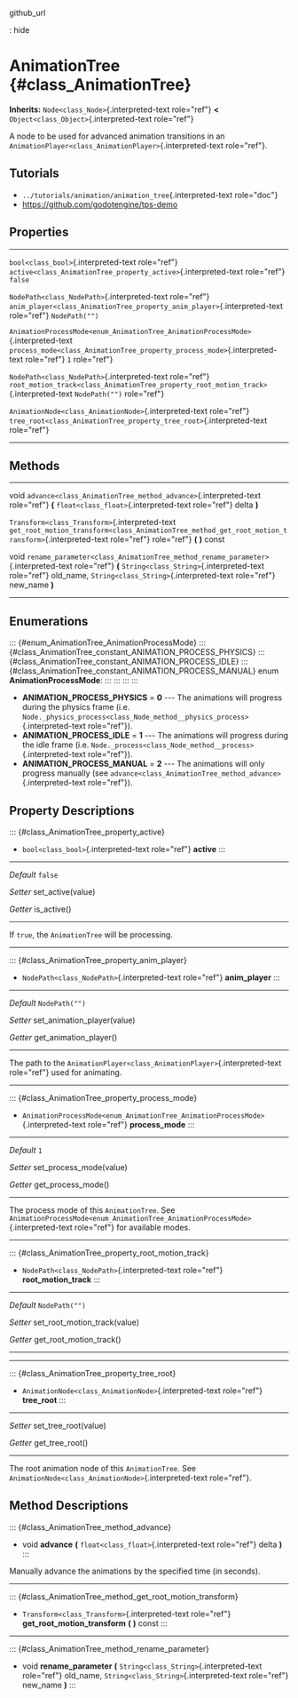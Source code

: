 github\_url

:   hide

AnimationTree {#class_AnimationTree}
=============

**Inherits:** `Node<class_Node>`{.interpreted-text role="ref"} **\<**
`Object<class_Object>`{.interpreted-text role="ref"}

A node to be used for advanced animation transitions in an
`AnimationPlayer<class_AnimationPlayer>`{.interpreted-text role="ref"}.

Tutorials
---------

-   `../tutorials/animation/animation_tree`{.interpreted-text
    role="doc"}
-   <https://github.com/godotengine/tps-demo>

Properties
----------

  ----------------------------------------------------------------------------------- --------------------------------------------------------------------------------------- ----------------
  `bool<class_bool>`{.interpreted-text role="ref"}                                    `active<class_AnimationTree_property_active>`{.interpreted-text role="ref"}             `false`

  `NodePath<class_NodePath>`{.interpreted-text role="ref"}                            `anim_player<class_AnimationTree_property_anim_player>`{.interpreted-text role="ref"}   `NodePath("")`

  `AnimationProcessMode<enum_AnimationTree_AnimationProcessMode>`{.interpreted-text   `process_mode<class_AnimationTree_property_process_mode>`{.interpreted-text role="ref"} `1`
  role="ref"}                                                                                                                                                                 

  `NodePath<class_NodePath>`{.interpreted-text role="ref"}                            `root_motion_track<class_AnimationTree_property_root_motion_track>`{.interpreted-text   `NodePath("")`
                                                                                      role="ref"}                                                                             

  `AnimationNode<class_AnimationNode>`{.interpreted-text role="ref"}                  `tree_root<class_AnimationTree_property_tree_root>`{.interpreted-text role="ref"}       
  ----------------------------------------------------------------------------------- --------------------------------------------------------------------------------------- ----------------

Methods
-------

  ------------------------------------------------ -----------------------------------------------------------------------------------------------------
  void                                             `advance<class_AnimationTree_method_advance>`{.interpreted-text role="ref"} **(**
                                                   `float<class_float>`{.interpreted-text role="ref"} delta **)**

  `Transform<class_Transform>`{.interpreted-text   `get_root_motion_transform<class_AnimationTree_method_get_root_motion_transform>`{.interpreted-text
  role="ref"}                                      role="ref"} **(** **)** const

  void                                             `rename_parameter<class_AnimationTree_method_rename_parameter>`{.interpreted-text role="ref"} **(**
                                                   `String<class_String>`{.interpreted-text role="ref"} old\_name,
                                                   `String<class_String>`{.interpreted-text role="ref"} new\_name **)**
  ------------------------------------------------ -----------------------------------------------------------------------------------------------------

Enumerations
------------

::: {#enum_AnimationTree_AnimationProcessMode}
::: {#class_AnimationTree_constant_ANIMATION_PROCESS_PHYSICS}
::: {#class_AnimationTree_constant_ANIMATION_PROCESS_IDLE}
::: {#class_AnimationTree_constant_ANIMATION_PROCESS_MANUAL}
enum **AnimationProcessMode**:
:::
:::
:::
:::

-   **ANIMATION\_PROCESS\_PHYSICS** = **0** \-\-- The animations will
    progress during the physics frame (i.e.
    `Node._physics_process<class_Node_method__physics_process>`{.interpreted-text
    role="ref"}).
-   **ANIMATION\_PROCESS\_IDLE** = **1** \-\-- The animations will
    progress during the idle frame (i.e.
    `Node._process<class_Node_method__process>`{.interpreted-text
    role="ref"}).
-   **ANIMATION\_PROCESS\_MANUAL** = **2** \-\-- The animations will
    only progress manually (see
    `advance<class_AnimationTree_method_advance>`{.interpreted-text
    role="ref"}).

Property Descriptions
---------------------

::: {#class_AnimationTree_property_active}
-   `bool<class_bool>`{.interpreted-text role="ref"} **active**
:::

  ----------- --------------------
  *Default*   `false`

  *Setter*    set\_active(value)

  *Getter*    is\_active()
  ----------- --------------------

If `true`, the `AnimationTree` will be processing.

------------------------------------------------------------------------

::: {#class_AnimationTree_property_anim_player}
-   `NodePath<class_NodePath>`{.interpreted-text role="ref"}
    **anim\_player**
:::

  ----------- -------------------------------
  *Default*   `NodePath("")`

  *Setter*    set\_animation\_player(value)

  *Getter*    get\_animation\_player()
  ----------- -------------------------------

The path to the
`AnimationPlayer<class_AnimationPlayer>`{.interpreted-text role="ref"}
used for animating.

------------------------------------------------------------------------

::: {#class_AnimationTree_property_process_mode}
-   `AnimationProcessMode<enum_AnimationTree_AnimationProcessMode>`{.interpreted-text
    role="ref"} **process\_mode**
:::

  ----------- ---------------------------
  *Default*   `1`

  *Setter*    set\_process\_mode(value)

  *Getter*    get\_process\_mode()
  ----------- ---------------------------

The process mode of this `AnimationTree`. See
`AnimationProcessMode<enum_AnimationTree_AnimationProcessMode>`{.interpreted-text
role="ref"} for available modes.

------------------------------------------------------------------------

::: {#class_AnimationTree_property_root_motion_track}
-   `NodePath<class_NodePath>`{.interpreted-text role="ref"}
    **root\_motion\_track**
:::

  ----------- ---------------------------------
  *Default*   `NodePath("")`

  *Setter*    set\_root\_motion\_track(value)

  *Getter*    get\_root\_motion\_track()
  ----------- ---------------------------------

------------------------------------------------------------------------

::: {#class_AnimationTree_property_tree_root}
-   `AnimationNode<class_AnimationNode>`{.interpreted-text role="ref"}
    **tree\_root**
:::

  ---------- ------------------------
  *Setter*   set\_tree\_root(value)

  *Getter*   get\_tree\_root()
  ---------- ------------------------

The root animation node of this `AnimationTree`. See
`AnimationNode<class_AnimationNode>`{.interpreted-text role="ref"}.

Method Descriptions
-------------------

::: {#class_AnimationTree_method_advance}
-   void **advance** **(** `float<class_float>`{.interpreted-text
    role="ref"} delta **)**
:::

Manually advance the animations by the specified time (in seconds).

------------------------------------------------------------------------

::: {#class_AnimationTree_method_get_root_motion_transform}
-   `Transform<class_Transform>`{.interpreted-text role="ref"}
    **get\_root\_motion\_transform** **(** **)** const
:::

------------------------------------------------------------------------

::: {#class_AnimationTree_method_rename_parameter}
-   void **rename\_parameter** **(**
    `String<class_String>`{.interpreted-text role="ref"} old\_name,
    `String<class_String>`{.interpreted-text role="ref"} new\_name **)**
:::
